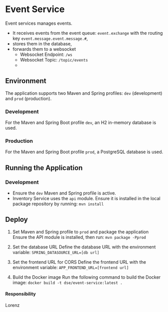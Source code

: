 # Event Service

Event services manages events. 
- It receives events from the event queue: `event.exchange` with the routing key `event.message.event.message.#`,
- stores them in the database,
- forwards them to a websocket
  - Websocket Endpoint: `/ws`
  - Websocket Topic: `/topic/events`
  - 
## Environment

The application supports two Maven and Spring profiles: `dev` (development) and `prod` (production).

### Development

For the Maven and Spring Boot profile `dev`, an H2 in-memory database is used.

### Production

 For the Maven and Spring Boot profile `prod`, a PostgreSQL database is used.

## Running the Application

### Development

- Ensure the `dev` Maven and Spring profile is active.
- Inventory Service uses the `api` module. Ensure it is installed in the local package repository by running: `mvn install`

## Deploy

1. Set Maven and Spring profile to `prod` and package the application
   Ensure the API module is installed, then run:
   `mvn package -Pprod`

2. Set the database URL
   Define the database URL with the environment variable:
   `SPRING_DATASOURCE_URL=[db url]`

3. Set the frontend URL for CORS
   Define the frontend URL with the environment variable:
   `APP_FRONTEND_URL=[frontend url]`

4. Build the Docker image
   Run the following command to build the Docker image:
   `docker build -t dse/event-service:latest .`

#### Responsibility

Lorenz



